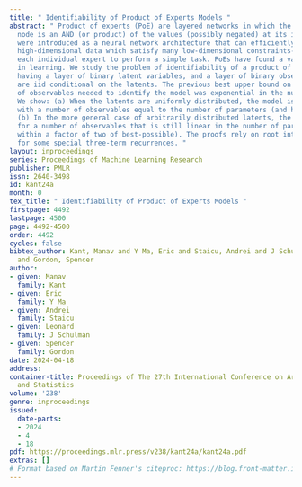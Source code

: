 ```yaml
---
title: " Identifiability of Product of Experts Models "
abstract: " Product of experts (PoE) are layered networks in which the value at each
  node is an AND (or product) of the values (possibly negated) at its inputs. These
  were introduced as a neural network architecture that can efficiently learn to generate
  high-dimensional data which satisfy many low-dimensional constraints-thereby allowing
  each individual expert to perform a simple task. PoEs have found a variety of applications
  in learning. We study the problem of identifiability of a product of experts model
  having a layer of binary latent variables, and a layer of binary observables that
  are iid conditional on the latents. The previous best upper bound on the number
  of observables needed to identify the model was exponential in the number of parameters.
  We show: (a) When the latents are uniformly distributed, the model is identifiable
  with a number of observables equal to the number of parameters (and hence best possible).
  (b) In the more general case of arbitrarily distributed latents, the model is identifiable
  for a number of observables that is still linear in the number of parameters (and
  within a factor of two of best-possible). The proofs rely on root interlacing phenomena
  for some special three-term recurrences. "
layout: inproceedings
series: Proceedings of Machine Learning Research
publisher: PMLR
issn: 2640-3498
id: kant24a
month: 0
tex_title: " Identifiability of Product of Experts Models "
firstpage: 4492
lastpage: 4500
page: 4492-4500
order: 4492
cycles: false
bibtex_author: Kant, Manav and Y Ma, Eric and Staicu, Andrei and J Schulman, Leonard
  and Gordon, Spencer
author:
- given: Manav
  family: Kant
- given: Eric
  family: Y Ma
- given: Andrei
  family: Staicu
- given: Leonard
  family: J Schulman
- given: Spencer
  family: Gordon
date: 2024-04-18
address:
container-title: Proceedings of The 27th International Conference on Artificial Intelligence
  and Statistics
volume: '238'
genre: inproceedings
issued:
  date-parts:
  - 2024
  - 4
  - 18
pdf: https://proceedings.mlr.press/v238/kant24a/kant24a.pdf
extras: []
# Format based on Martin Fenner's citeproc: https://blog.front-matter.io/posts/citeproc-yaml-for-bibliographies/
---
```

